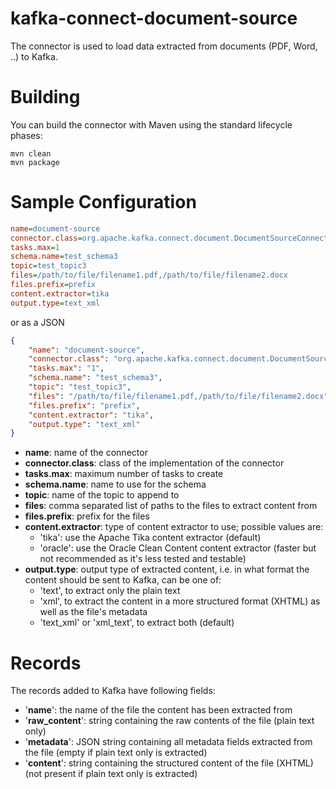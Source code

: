 # kafka-connect-document-source
The connector is used to load data extracted from documents (PDF, Word, ..) to Kafka.

# Building
You can build the connector with Maven using the standard lifecycle phases:
```
mvn clean
mvn package
```

# Sample Configuration
```ini
name=document-source
connector.class=org.apache.kafka.connect.document.DocumentSourceConnector
tasks.max=1
schema.name=test_schema3
topic=test_topic3
files=/path/to/file/filename1.pdf,/path/to/file/filename2.docx
files.prefix=prefix
content.extractor=tika
output.type=text_xml
```

or as a JSON

```json
{
	"name": "document-source",
	"connector.class": "org.apache.kafka.connect.document.DocumentSourceConnector",
	"tasks.max": "1",
	"schema.name": "test_schema3",
	"topic": "test_topic3",
	"files": "/path/to/file/filename1.pdf,/path/to/file/filename2.docx",
	"files.prefix": "prefix",
	"content.extractor": "tika",
	"output.type": "text_xml"
}
```

- **name**: name of the connector
- **connector.class**: class of the implementation of the connector
- **tasks.max**: maximum number of tasks to create
- **schema.name**: name to use for the schema
- **topic**: name of the topic to append to
- **files**: comma separated list of paths to the files to extract content from
- **files.prefix**: prefix for the files
- **content.extractor**: type of content extractor to use; possible values are:
	- 'tika': use the Apache Tika content extractor (default)
	- 'oracle': use the Oracle Clean Content content extractor (faster but not recommended as it's less tested and testable)
- **output.type**: output type of extracted content, i.e. in what format the content should be sent to Kafka, can be one of:
	- 'text', to extract only the plain text
	- 'xml', to extract the content in a more structured format (XHTML) as well as the file's metadata
	- 'text_xml' or 'xml_text', to extract both (default)

# Records

The records added to Kafka have following fields:
- '**name**': the name of the file the content has been extracted from
- '**raw_content**': string containing the raw contents of the file (plain text only)
- '**metadata**': JSON string containing all metadata fields extracted from the file (empty if plain text only is extracted)
- '**content**': string containing the structured content of the file (XHTML) (not present if plain text only is extracted)